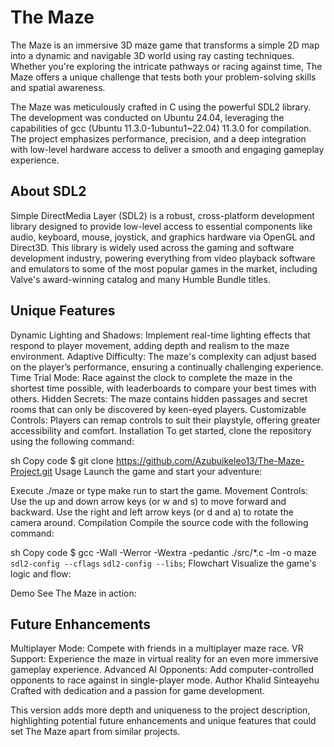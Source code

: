 # The Maze
The Maze is an immersive 3D maze game that transforms a simple 2D map into a dynamic and navigable 3D world using ray casting techniques. Whether you're exploring the intricate pathways or racing against time, The Maze offers a unique challenge that tests both your problem-solving skills and spatial awareness.

The Maze was meticulously crafted in C using the powerful SDL2 library. The development was conducted on Ubuntu 24.04, leveraging the capabilities of gcc (Ubuntu 11.3.0-1ubuntu1~22.04) 11.3.0 for compilation. The project emphasizes performance, precision, and a deep integration with low-level hardware access to deliver a smooth and engaging gameplay experience.

## About SDL2
Simple DirectMedia Layer (SDL2) is a robust, cross-platform development library designed to provide low-level access to essential components like audio, keyboard, mouse, joystick, and graphics hardware via OpenGL and Direct3D. This library is widely used across the gaming and software development industry, powering everything from video playback software and emulators to some of the most popular games in the market, including Valve's award-winning catalog and many Humble Bundle titles.

## Unique Features
Dynamic Lighting and Shadows: Implement real-time lighting effects that respond to player movement, adding depth and realism to the maze environment.
Adaptive Difficulty: The maze's complexity can adjust based on the player’s performance, ensuring a continually challenging experience.
Time Trial Mode: Race against the clock to complete the maze in the shortest time possible, with leaderboards to compare your best times with others.
Hidden Secrets: The maze contains hidden passages and secret rooms that can only be discovered by keen-eyed players.
Customizable Controls: Players can remap controls to suit their playstyle, offering greater accessibility and comfort.
Installation
To get started, clone the repository using the following command:

sh
Copy code
$ git clone https://github.com/Azubuikeleo13/The-Maze-Project.git
Usage
Launch the game and start your adventure:

Execute ./maze or type make run to start the game.
Movement Controls:
Use the up and down arrow keys (or w and s) to move forward and backward.
Use the right and left arrow keys (or d and a) to rotate the camera around.
Compilation
Compile the source code with the following command:

sh
Copy code
$ gcc -Wall -Werror -Wextra -pedantic ./src/*.c -lm -o maze `sdl2-config --cflags` `sdl2-config --libs`;
Flowchart
Visualize the game's logic and flow:

Demo
See The Maze in action:

## Future Enhancements
Multiplayer Mode: Compete with friends in a multiplayer maze race.
VR Support: Experience the maze in virtual reality for an even more immersive gameplay experience.
Advanced AI Opponents: Add computer-controlled opponents to race against in single-player mode.
Author Khalid Sinteayehu
Crafted with dedication and a passion for game development.

This version adds more depth and uniqueness to the project description, highlighting potential future enhancements and unique features that could set The Maze apart from similar projects.







